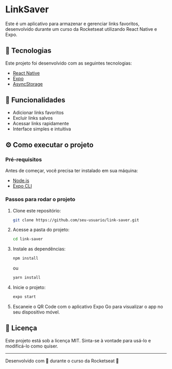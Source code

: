 # LinkSaver

Este é um aplicativo para armazenar e gerenciar links favoritos, desenvolvido durante um curso da Rocketseat utilizando React Native e Expo.

## 🚀 Tecnologias

Este projeto foi desenvolvido com as seguintes tecnologias:

- [React Native](https://reactnative.dev/)
- [Expo](https://expo.dev/)
- [AsyncStorage](https://react-native-async-storage.github.io/async-storage/)

## 📱 Funcionalidades

- Adicionar links favoritos
- Excluir links salvos
- Acessar links rapidamente
- Interface simples e intuitiva

## ⚙️ Como executar o projeto

### Pré-requisitos

Antes de começar, você precisa ter instalado em sua máquina:
- [Node.js](https://nodejs.org/)
- [Expo CLI](https://docs.expo.dev/get-started/installation/)

### Passos para rodar o projeto

1. Clone este repositório:
   ```sh
   git clone https://github.com/seu-usuario/link-saver.git
   ```

2. Acesse a pasta do projeto:
   ```sh
   cd link-saver
   ```

3. Instale as dependências:
   ```sh
   npm install
   ```
   ou
   ```sh
   yarn install
   ```

4. Inicie o projeto:
   ```sh
   expo start
   ```

5. Escaneie o QR Code com o aplicativo Expo Go para visualizar o app no seu dispositivo móvel.

## 📄 Licença

Este projeto está sob a licença MIT. Sinta-se à vontade para usá-lo e modificá-lo como quiser.

---

Desenvolvido com 💜 durante o curso da Rocketseat 🚀

